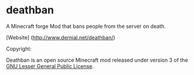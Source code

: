 deathban
========

A Minecraft forge Mod that bans people from the server on death.

[Website] (http://www.dernial.net/deathban/)

Copyright:

Deathban is an open source Minecraft mod released under version 3 of the <a href="http://en.wikipedia.org/wiki/GNU_Lesser_General_Public_License">GNU Lesser General Public License</a>.